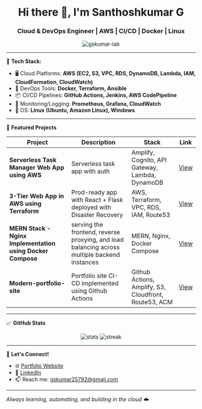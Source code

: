 <h1 align="center">Hi there 👋, I'm Santhoshkumar G</h1>
<h3 align="center">Cloud & DevOps Engineer | AWS | CI/CD | Docker | Linux</h3>

<p align="center">
  <img src="https://komarev.com/ghpvc/?username=gskumar-lab&label=Profile%20views&color=0e75b6&style=flat" alt="gskumar-lab" />
</p>

---

🔧 **Tech Stack:**

- 🖥️ Cloud Platforms: **AWS (EC2, S3, VPC, RDS, DynamoDB, Lambda,  IAM, CloudFormation, CloudWatch)**
- 🔧 DevOps Tools: **Docker, Terraform, Ansible**
- 📦 CI/CD Pipelines: **GitHub Actions, Jenkins, AWS CodePipeline**
- 📡 Monitoring/Logging: **Prometheus, Grafana, CloudWatch**
- 🐧 OS: **Linux (Ubuntu, Amazon Linux), Windows**

---

📌 **Featured Projects**

| Project | Description | Stack | Link |
|--------|-------------|-------|------|
| **Serverless Task Manager Web App using AWS** | Serverless task app with auth | Amplify, Cognito, API Gateway, Lambda, DynamoDB | [View](https://github.com/gskumar-lab/serverless-todo-taskflow) |
| **3-Tier Web App in AWS using Terraform** | Prod-ready app with React + Flask deployed with Disaster Recovery | AWS, Terraform, VPC, RDS, IAM, Route53 | [View](https://github.com/gskumar-lab/3-tier-app-infra-terraform) |
| **MERN Stack - Nginx Implementation using Docker Compose** | serving the frontend, reverse proxying, and load balancing across multiple backend instances | MERN, Nginx, Docker Compose | [View](https://github.com/gskumar-lab/MERN-nginx-docker-compose) |
| **Modern-portfolio-site** | Portfolio site CI-CD implemented using Github Actions | Github Actions, Amplify, S3, Cloudfront, Route53, ACM | [View](https://github.com/gskumar-lab/modern-portfolio-site) |

---

📈 **GitHub Stats**

<p align="center">
  <img src="https://github-readme-stats.vercel.app/api?username=gskumar-lab&show_icons=true&theme=radical" alt="stats" />
  <img src="https://github-readme-streak-stats.herokuapp.com/?user=gskumar-lab&theme=radical" alt="streak" />
</p>

---

🤝 **Let's Connect!**

- 🌐 [Portfolio Website](https://gskumar.tech)
- 💼 [LinkedIn](https://www.linkedin.com/in/santhoshkumar-gskumar/)
- 📫 Reach me: [gskumar25792@gmail.com](mailto:gskumar25792@gmail.com)

---

*Always learning, automating, and building in the cloud ☁️*

